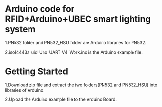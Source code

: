 # Arduino code for RFID+Arduino+UBEC smart lighting system

1.PN532 folder and PN532_HSU folder are Arduino libraries for PN532.

2.iso14443a_uid_Uno_UART_V4_Work.ino is the Arduino example file.

# Getting Started

1.Download zip file and extract the two folders(PN532 and PN532_HSU) into libraries of Arduino.

2.Upload the Arduino example file to the Arduino Board.
